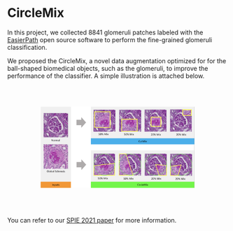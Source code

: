 # CircleMix

In this project, we collected 8841 glomeruli patches labeled with the [EasierPath](https://github.com/luyuzhe111/EasierPath) open source software to perform the 
fine-grained glomeruli classification. 

We proposed the CircleMix, a novel data augmentation optimized for for the ball-shaped biomedical objects, such as the glomeruli, to improve the performance of 
the classifier. A simple illustration is attached below.

<br/>
<br/>
<p align="center">
  <img src="https://github.com/luyuzhe111/CircleMix/blob/master/renal/demo/demo.png" width="70%">
</p>
<br/>
<br/>

You can refer to our [SPIE 2021 paper](https://arxiv.org/abs/2101.07654) for more information. 
